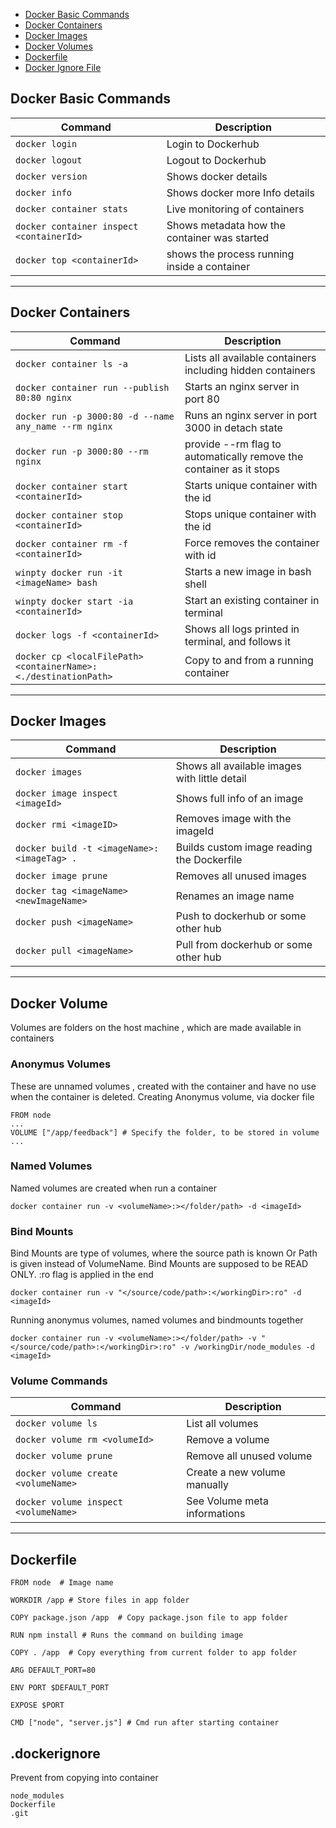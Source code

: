 - [Docker Basic Commands](#docker-basic-commands)
- [Docker Containers](#docker-containers)
- [Docker Images](#docker-images)
- [Docker Volumes](#docker-volumes)
- [Dockerfile](#dockerfile)
- [Docker Ignore File](#.dockerignore)

## Docker Basic Commands

| Command | Description |
| ------- | ----------- |
| `docker login` |Login to Dockerhub|
| `docker logout` |Logout to Dockerhub|
| `docker version` |Shows docker details|
| `docker info` |Shows docker more Info details|
| `docker container stats` |Live monitoring of containers|
| `docker container inspect <containerId>` |Shows metadata how the container was started|
| `docker top <containerId>` |shows the process running inside a container|

______________


## Docker Containers
| Command | Description |
| ------- | ----------- |
| `docker container ls -a` |Lists all available containers including hidden containers|
| `docker container run --publish 80:80 nginx` |Starts an nginx server in port 80|
| `docker run -p 3000:80 -d --name any_name --rm nginx` |Runs an nginx server in port 3000 in detach state|
| `docker run -p 3000:80 --rm nginx` |provide --rm flag to automatically remove the container as it stops|
| `docker container start <containerId>` |Starts unique container with the id|
| `docker container stop <containerId>` |Stops unique container with the id|
| `docker container rm -f <containerId>` |Force removes the container with id|
| `winpty docker run -it <imageName> bash` |Starts a new image in bash shell|
| `winpty docker start -ia <containerId>` |Start an existing container in terminal|
| `docker logs -f <containerId>` |Shows all logs printed in terminal, and follows it|
| `docker cp <localFilePath> <containerName>:<./destinationPath>` |Copy to and from a running container|
______________

## Docker Images


| Command | Description |
| ------- | ----------- |
| `docker images` |Shows all available images with little detail|
| `docker image inspect <imageId>` |Shows full info of an image|
| `docker rmi <imageID>` |Removes image with the imageId|
| `docker build -t <imageName>:<imageTag> .` |Builds custom image reading the Dockerfile|
| `docker image prune` |Removes all unused images|
| `docker tag <imageName> <newImageName>` |Renames an image name|
| `docker push <imageName>` |Push to dockerhub or some other hub|
| `docker pull <imageName>` |Pull from dockerhub or some other hub|

____________

## Docker Volume
Volumes are folders on the host machine , which are made available in containers

### Anonymus Volumes
These are unnamed volumes , created with the container and have no use when the container is deleted. Creating Anonymus volume, via docker file
```
FROM node
...
VOLUME ["/app/feedback"] # Specify the folder, to be stored in volume
...
```

### Named Volumes
Named volumes are created when run a container
```
docker container run -v <volumeName>:></folder/path> -d <imageId>
```

### Bind Mounts
Bind Mounts are type of volumes, where the source path is known Or Path is given instead of VolumeName. Bind Mounts are supposed to be READ ONLY. :ro flag is applied in the end
```
docker container run -v "</source/code/path>:</workingDir>:ro" -d <imageId>
```
Running anonymus volumes, named volumes and bindmounts together
```
docker container run -v <volumeName>:></folder/path> -v "</source/code/path>:</workingDir>:ro" -v /workingDir/node_modules -d <imageId>
```

### Volume Commands 
Command | Description |
| ------- | ----------- |
| `docker volume ls` |List all volumes|
| `docker volume rm <volumeId>` |Remove a volume|
| `docker volume prune` |Remove all unused volume|
| `docker volume create <volumeName>` |Create a new volume manually|
| `docker volume inspect <volumeName>` |See Volume meta informations|

____________


## Dockerfile
```
FROM node  # Image name

WORKDIR /app # Store files in app folder

COPY package.json /app  # Copy package.json file to app folder 

RUN npm install # Runs the command on building image

COPY . /app  # Copy everything from current folder to app folder 

ARG DEFAULT_PORT=80

ENV PORT $DEFAULT_PORT

EXPOSE $PORT

CMD ["node", "server.js"] # Cmd run after starting container
```


## .dockerignore
Prevent from copying into container
```
node_modules
Dockerfile
.git
```